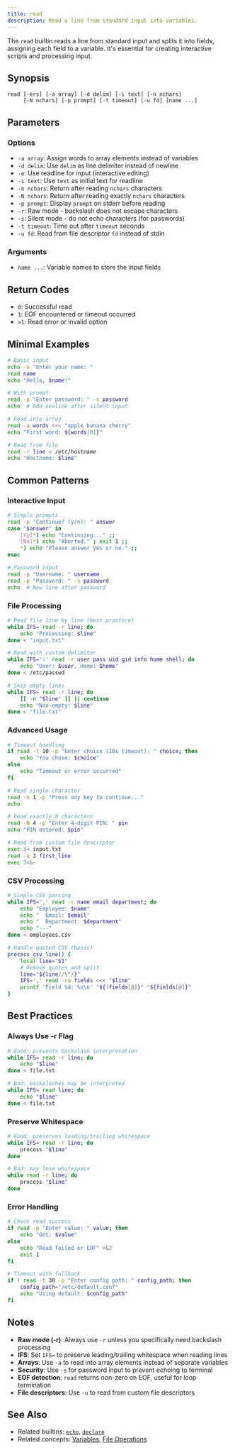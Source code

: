 ```yaml
---
title: read
description: Read a line from standard input into variables.
---
```


The `read` builtin reads a line from standard input and splits it into fields, assigning each field to a variable. It's essential for creating interactive scripts and processing input.

## Synopsis

```
read [-ers] [-a array] [-d delim] [-i text] [-n nchars] 
     [-N nchars] [-p prompt] [-t timeout] [-u fd] [name ...]
```

## Parameters

### Options
- `-a array`: Assign words to array elements instead of variables
- `-d delim`: Use `delim` as line delimiter instead of newline
- `-e`: Use readline for input (interactive editing)
- `-i text`: Use `text` as initial text for readline
- `-n nchars`: Return after reading `nchars` characters
- `-N nchars`: Return after reading exactly `nchars` characters
- `-p prompt`: Display `prompt` on stderr before reading
- `-r`: Raw mode - backslash does not escape characters
- `-s`: Silent mode - do not echo characters (for passwords)
- `-t timeout`: Time out after `timeout` seconds
- `-u fd`: Read from file descriptor `fd` instead of stdin

### Arguments
- `name ...`: Variable names to store the input fields

## Return Codes

- `0`: Successful read
- `1`: EOF encountered or timeout occurred
- `>1`: Read error or invalid option

## Minimal Examples

```bash
# Basic input
echo -n "Enter your name: "
read name
echo "Hello, $name!"

# With prompt
read -p "Enter password: " -s password
echo  # Add newline after silent input

# Read into array
read -a words <<< "apple banana cherry"
echo "First word: ${words[0]}"

# Read from file
read -r line < /etc/hostname
echo "Hostname: $line"
```

## Common Patterns

### Interactive Input
```bash
# Simple prompts
read -p "Continue? (y/n): " answer
case "$answer" in
    [Yy]*) echo "Continuing..." ;;
    [Nn]*) echo "Aborted." ; exit 1 ;;
    *) echo "Please answer yes or no." ;;
esac

# Password input
read -p "Username: " username
read -p "Password: " -s password
echo  # New line after password
```

### File Processing
```bash
# Read file line by line (best practice)
while IFS= read -r line; do
    echo "Processing: $line"
done < "input.txt"

# Read with custom delimiter
while IFS=':' read -r user pass uid gid info home shell; do
    echo "User: $user, Home: $home"
done < /etc/passwd

# Skip empty lines
while IFS= read -r line; do
    [[ -n "$line" ]] || continue
    echo "Non-empty: $line"
done < "file.txt"
```

### Advanced Usage
```bash
# Timeout handling
if read -t 10 -p "Enter choice (10s timeout): " choice; then
    echo "You chose: $choice"
else
    echo "Timeout or error occurred"
fi

# Read single character
read -n 1 -p "Press any key to continue..."
echo

# Read exactly N characters
read -N 4 -p "Enter 4-digit PIN: " pin
echo "PIN entered: $pin"

# Read from custom file descriptor
exec 3< input.txt
read -u 3 first_line
exec 3<&-
```

### CSV Processing
```bash
# Simple CSV parsing
while IFS=',' read -r name email department; do
    echo "Employee: $name"
    echo "  Email: $email"  
    echo "  Department: $department"
    echo "---"
done < employees.csv

# Handle quoted CSV (basic)
process_csv_line() {
    local line="$1"
    # Remove quotes and split
    line="${line//\"/}"
    IFS=',' read -ra fields <<< "$line"
    printf 'Field %d: %s\n' "${!fields[@]}" "${fields[@]}"
}
```

## Best Practices

### Always Use -r Flag
```bash
# Good: prevents backslash interpretation
while IFS= read -r line; do
    echo "$line"
done < file.txt

# Bad: backslashes may be interpreted
while IFS= read line; do
    echo "$line"
done < file.txt
```

### Preserve Whitespace
```bash
# Good: preserves leading/trailing whitespace
while IFS= read -r line; do
    process "$line"
done

# Bad: may lose whitespace
while read -r line; do
    process "$line"  
done
```

### Error Handling
```bash
# Check read success
if read -p "Enter value: " value; then
    echo "Got: $value"
else
    echo "Read failed or EOF" >&2
    exit 1
fi

# Timeout with fallback
if ! read -t 30 -p "Enter config path: " config_path; then
    config_path="/etc/default.conf"
    echo "Using default: $config_path"
fi
```

## Notes

- **Raw mode (-r)**: Always use `-r` unless you specifically need backslash processing
- **IFS**: Set `IFS=` to preserve leading/trailing whitespace when reading lines
- **Arrays**: Use `-a` to read into array elements instead of separate variables
- **Security**: Use `-s` for password input to prevent echoing to terminal
- **EOF detection**: `read` returns non-zero on EOF, useful for loop termination
- **File descriptors**: Use `-u` to read from custom file descriptors

## See Also

- Related builtins: [`echo`](/reference/builtins/echo/), [`declare`](/reference/builtins/declare/)
- Related concepts: [Variables](/concepts/variables/), [File Operations](/concepts/file-operations/)
